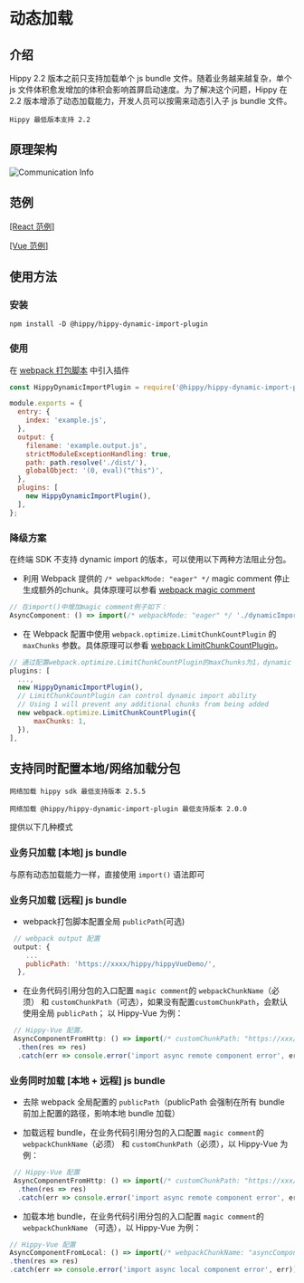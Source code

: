 <!-- markdownlint-disable no-duplicate-header  -->
<!-- markdownlint-disable no-blacks-blockquote -->

# 动态加载

## 介绍

Hippy 2.2 版本之前只支持加载单个 js bundle 文件。随着业务越来越复杂，单个 js 文件体积愈发增加的体积会影响首屏启动速度。为了解决这个问题，Hippy 在 2.2 版本增添了动态加载能力，开发人员可以按需来动态引入子 js bundle 文件。

 `Hippy 最低版本支持 2.2`

## 原理架构

![Communication Info](../assets/dynamic_import.png)

## 范例

[[React 范例]](//github.com/Tencent/Hippy/blob/master/framework/js/examples/hippy-react-demo/src/externals/DyanmicImport/index.jsx)

[[Vue 范例]](//github.com/Tencent/Hippy/blob/master/framework/js/examples/hippy-vue-demo/src/components/demos/demo-dynamicimport.vue)

## 使用方法

### 安装

`npm install -D @hippy/hippy-dynamic-import-plugin`

### 使用

在 [webpack 打包脚本](https://github.com/Tencent/Hippy/tree/master/framework/js/examples/hippy-vue-demo/scripts) 中引入插件

```javascript
const HippyDynamicImportPlugin = require('@hippy/hippy-dynamic-import-plugin');

module.exports = {
  entry: {
    index: 'example.js',
  },
  output: {
    filename: 'example.output.js',
    strictModuleExceptionHandling: true,
    path: path.resolve('./dist/'),
    globalObject: '(0, eval)("this")',
  },
  plugins: [
    new HippyDynamicImportPlugin(),
  ],
};
```

### 降级方案

在终端 SDK 不支持 dynamic import 的版本，可以使用以下两种方法阻止分包。

+ 利用 Webpack 提供的 `/* webpackMode: "eager" */` magic comment 停止生成额外的chunk。具体原理可以参看 [webpack magic comment](https://webpack.js.org/api/module-methods/#magic-comments)

```javascript
// 在import()中增加magic comment例子如下：
AsyncComponent: () => import(/* webpackMode: "eager" */ './dynamicImport/async-component.vue'),
```

+ 在 Webpack 配置中使用 `webpack.optimize.LimitChunkCountPlugin` 的 `maxChunks` 参数。具体原理可以参看 [webpack LimitChunkCountPlugin](https://webpack.docschina.org/plugins/limit-chunk-count-plugin/)。

```javascript
// 通过配置webpack.optimize.LimitChunkCountPlugin的maxChunks为1，dynamic import 会替换成 Promise.resolve
plugins: [
  ...,
  new HippyDynamicImportPlugin(),
  // LimitChunkCountPlugin can control dynamic import ability
  // Using 1 will prevent any additional chunks from being added
  new webpack.optimize.LimitChunkCountPlugin({
      maxChunks: 1,
  }),
],
```

## 支持同时配置本地/网络加载分包

`网络加载 hippy sdk 最低支持版本 2.5.5`

`网络加载 @hippy/hippy-dynamic-import-plugin 最低支持版本 2.0.0`

提供以下几种模式

### 业务只加载 [本地] js bundle

与原有动态加载能力一样，直接使用 `import()` 语法即可

### 业务只加载 [远程] js bundle

+ webpack打包脚本配置全局 `publicPath`(可选)

```javascript
 // webpack output 配置
 output: {
    ...
    publicPath: 'https://xxxx/hippy/hippyVueDemo/',
  },

```

+ <span id="remote-bundle">在业务代码引用分包的入口配置</span> `magic comment`的 `webpackChunkName`（必须） 和 `customChunkPath`（可选），如果没有配置`customChunkPath`，会默认使用全局 `publicPath`；
以 Hippy-Vue 为例：

```javascript
 // Hippy-Vue 配置，
 AsyncComponentFromHttp: () => import(/* customChunkPath: "https://xxx/hippy/hippyVueDemo/", webpackChunkName: "asyncComponentFromHttp" */'./dynamicImport/async-component-http.vue')
  .then(res => res)
  .catch(err => console.error('import async remote component error', err))
```

### 业务同时加载 [本地 + 远程] js bundle

+ 去除 webpack 全局配置的 `publicPath`（publicPath 会强制在所有 bundle 前加上配置的路径，影响本地 bundle 加载）

+ 加载远程 bundle，在业务代码引用分包的入口配置 `magic comment`的`webpackChunkName`（必须） 和 `customChunkPath`（必须），以 Hippy-Vue 为例：

```javascript
 // Hippy-Vue 配置
 AsyncComponentFromHttp: () => import(/* customChunkPath: "https://xxx/hippy/hippyVueDemo/", webpackChunkName: "asyncComponentFromHttp" */'./dynamicImport/async-component-http.vue')
  .then(res => res)
  .catch(err => console.error('import async remote component error', err))

```

+ 加载本地 bundle，在业务代码引用分包的入口配置 `magic comment`的`webpackChunkName` （可选），以 Hippy-Vue 为例：

```javascript
// Hippy-Vue 配置
AsyncComponentFromLocal: () => import(/* webpackChunkName: "asyncComponentFromLocal" */'./dynamicImport/async-component-local.vue')
.then(res => res)
.catch(err => console.error('import async local component error', err)),

```
